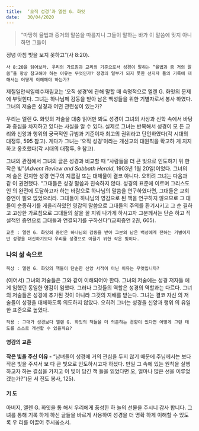 ```yaml
---
title:  ‘오직 성경’과 엘렌 G. 화잇
date:   30/04/2020
---
```


> <p></p>
> “마땅히 율법과 증거의 말씀을 따를지니 그들이 말하는 바가 이 말씀에 맞지 아니하면 그들이
정녕 아침 빛을 보지 못하고”(사 8:20).

`사 8:20을 읽어보라. 우리의 가르침과 교리의 기준으로서 성경이 말하는 “율법과 증
거의 말씀”을 항상 참고해야 하는 이유는 무엇인가? 정경의 일부가 되지 못한 선지자
들의 기록에 대해서는 어떻게 이해해야 하는가?`

제칠일안식일예수재림교는 ‘오직 성경’에 관해 말할 때 숙명적으로 엘렌 G. 화잇의
문제에 부딪힌다. 그녀는 하나님께 감동을 받아 남은 백성들을 위한 기별자로서 봉사
하였다. 그녀의 저술은 성경과 어떤 관련성이 있는가?

우리는 엘렌 G. 화잇의 저술을 대충 읽어만 봐도 성경이 그녀의 사상과 신학 속에서
바탕과 중심을 차지하고 있다는 사실을 알 수 있다. 실제로 그녀는 반복해서 성경이 모
든 교리와 신앙과 행위의 궁극적인 규범과 기준이자 최고의 권위라고 단언하였다(각
시대의 대쟁투, 595 참고). 게다가 그녀는 ‘오직 성경’이라는 개신교의 대원칙을 확고하
게 지지하고 옹호했다(각 시대의 대쟁투, 9 참고).

그녀의 관점에서 그녀의 글은 성경과 비교할 때 “사람들을 더 큰 빛으로 인도하기 위
한 작은 빛”(_Advent Review and Sabbath Herald_, 1903년 1월 20일)이었다. 그녀의 저
술은 진지한 성경 연구의 지름길 또는 대체물이 결코 아니다. 오히려 그녀는 다음과 같
이 권면했다. “그대들은 성경 말씀과 친숙하지 않다. 성경의 표준에 이르며 그리스도인
의 완전에 도달하고자 하는 바람으로 하나님의 말씀을 연구하였다면, 그대들은 교회
증언이 필요 없었으리라. 그대들이 하나님의 영감으로 된 책을 연구하지 않으므로 그
대들이 순종하기를 게을리하였던 영감의 말씀으로 그대들의 주의를 환기시키고 그 순
결하고 고상한 가르침으로 그대들의 삶을 꼴 지워 나가게 하시고자 그분께서는 단순
하고 직설적인 증언으로 그대들과 연결되기를 구하신다”(교회증언 2권, 605).

`교훈 : 엘렌 G. 화잇의 증언은 하나님의 감동을 받아 그분의 남은 백성에게 전하는
기별이지만 성경을 대신하기보다 우리를 성경으로 이끌기 위한 작은 빛이다.`

### 나의 삶 속으로

`묵상 : 엘렌 G. 화잇의 책들이 단순한 신앙 서적이 아닌 이유는 무엇입니까?`

(이어서) 그녀의 저술들은 그와 같이 이해되어야 한다. 그녀의 저술에는 성경 저자들
에게 임했던 동일한 영감이 임했다. 그러나 그것들의 역할은 성경의 역할과는 다르다.
그녀의 저술들은 성경에 추가된 것이 아니라 그것의 지배를 받는다. 그녀는 결코 자신
의 저술들이 성경을 대체하도록 의도하지 않았다. 오히려 그녀는 성경을 신앙과 행위
의 유일한 표준으로 높였다.

`적용 : 그대가 성경보다 엘렌 G. 화잇의 책들을 더 의존하는 경향이 있다면 어떻게 그런
태도를 스스로 개선할 수 있을까요?`

#### 영감의 교훈

**작은 빛을 주신 이유 -** “남녀들이 성경에 거의 관심을
두지 않기 때문에 주님께서는 보다 작은 빛을 주셔서 보
다 큰 빛으로 인도하시고자 하셨다. 만일 그 속에 있는
원칙을 실행하고자 하는 결심을 가지고 이 빛이 담긴 책
들을 읽었다면 오, 얼마나 많은 선을 이루었겠는가?”(문
서 전도 봉사, 125).

#### 기 도

아버지, 엘렌 G. 화잇을 통
해서 우리에게 풍성한 하
늘의 선물을 주시니 감사
합니다. 그녀를 통해 기록
하게 하신 글들을 바르게
사용하여 성경을 더 명확
하게 이해할 수 있도록 우
리를 이끌어 주시옵소서.
